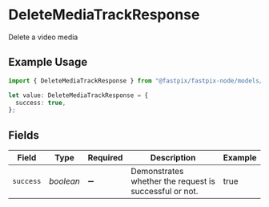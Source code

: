 # DeleteMediaTrackResponse

Delete a video media

## Example Usage

```typescript
import { DeleteMediaTrackResponse } from "@fastpix/fastpix-node/models/operations";

let value: DeleteMediaTrackResponse = {
  success: true,
};
```

## Fields

| Field                                                  | Type                                                   | Required                                               | Description                                            | Example                                                |
| ------------------------------------------------------ | ------------------------------------------------------ | ------------------------------------------------------ | ------------------------------------------------------ | ------------------------------------------------------ |
| `success`                                              | *boolean*                                              | :heavy_minus_sign:                                     | Demonstrates whether the request is successful or not. | true                                                   |